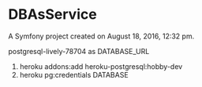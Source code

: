 DBAsService
===========

A Symfony project created on August 18, 2016, 12:32 pm.

postgresql-lively-78704 as DATABASE_URL
1.  heroku addons:add heroku-postgresql:hobby-dev
2.   heroku pg:credentials DATABASE